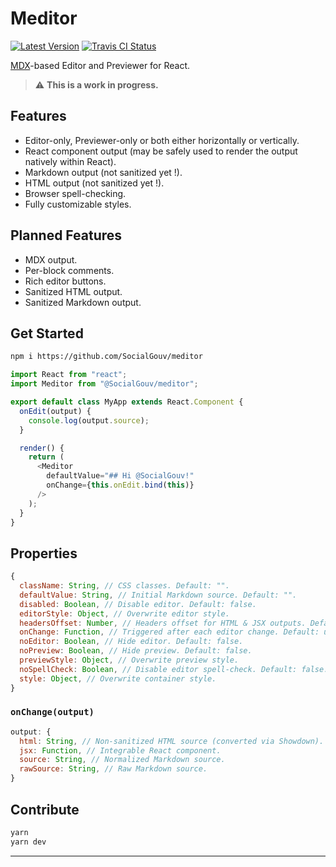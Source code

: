 # Meditor

[![Latest Version][img-version]][link-version]
[![Travis CI Status][img-travis]][link-travis]

[MDX][link-mdx]-based Editor and Previewer for React.

> ⚠️ **This is a work in progress.**

## Features

- Editor-only, Previewer-only or both either horizontally or vertically.
- React component output (may be safely used to render the output natively
  within React).
- Markdown output (not sanitized yet !).
- HTML output (not sanitized yet !).
- Browser spell-checking.
- Fully customizable styles.

## Planned Features

- MDX output.
- Per-block comments.
- Rich editor buttons.
- Sanitized HTML output.
- Sanitized Markdown output.

## Get Started

```bash
npm i https://github.com/SocialGouv/meditor
```

```js
import React from "react";
import Meditor from "@SocialGouv/meditor";

export default class MyApp extends React.Component {
  onEdit(output) {
    console.log(output.source);
  }

  render() {
    return (
      <Meditor
        defaultValue="## Hi @SocialGouv!"
        onChange={this.onEdit.bind(this)}
      />
    );
  }
}
```

## Properties

```js
{
  className: String, // CSS classes. Default: "".
  defaultValue: String, // Initial Markdown source. Default: "".
  disabled: Boolean, // Disable editor. Default: false.
  editorStyle: Object, // Overwrite editor style.
  headersOffset: Number, // Headers offset for HTML & JSX outputs. Default: 1.
  onChange: Function, // Triggered after each editor change. Default: undefined.
  noEditor: Boolean, // Hide editor. Default: false.
  noPreview: Boolean, // Hide preview. Default: false.
  previewStyle: Object, // Overwrite preview style.
  noSpellCheck: Boolean, // Disable editor spell-check. Default: false.
  style: Object, // Overwrite container style.
}
```

### `onChange(output)`

```js
output: {
  html: String, // Non-sanitized HTML source (converted via Showdown).
  jsx: Function, // Integrable React component.
  source: String, // Normalized Markdown source.
  rawSource: String, // Raw Markdown source.
}
```

## Contribute

```bash
yarn
yarn dev
```

---

[img-travis]:
  https://img.shields.io/travis/com/SocialGouv/meditor?style=flat-square
[img-version]:
  https://img.shields.io/github/package-json/v/SocialGouv/meditor?style=flat-square
[link-mdx]: https://mdxjs.com
[link-travis]: https://travis-ci.com/SocialGouv/meditor
[link-version]: https://github.com/SocialGouv/meditor/releases
